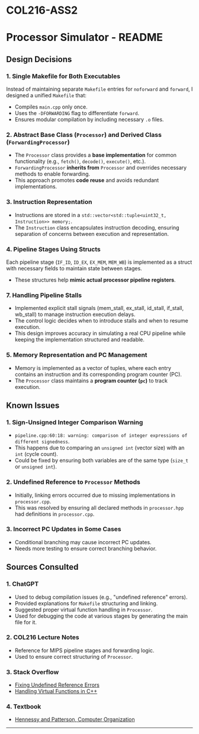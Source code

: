 # COL216-ASS2
# Processor Simulator - README

## Design Decisions
### 1. **Single Makefile for Both Executables**
Instead of maintaining separate `Makefile` entries for `noforward` and `forward`, I designed a unified `Makefile` that:
- Compiles `main.cpp` only once.
- Uses the `-DFORWARDING` flag to differentiate `forward`.
- Ensures modular compilation by including necessary `.o` files.

### 2. **Abstract Base Class (`Processor`) and Derived Class (`ForwardingProcessor`)**
- The `Processor` class provides a **base implementation** for common functionality (e.g., `fetch()`, `decode()`, `execute()`, etc.).
- `ForwardingProcessor` **inherits from** `Processor` and overrides necessary methods to enable forwarding.
- This approach promotes **code reuse** and avoids redundant implementations.

### 3. **Instruction Representation**
- Instructions are stored in a `std::vector<std::tuple<uint32_t, Instruction>> memory;`.
- The `Instruction` class encapsulates instruction decoding, ensuring separation of concerns between execution and representation.

### 4. **Pipeline Stages Using Structs**
Each pipeline stage (`IF_ID`, `ID_EX`, `EX_MEM`, `MEM_WB`) is implemented as a struct with necessary fields to maintain state between stages.
- These structures help **mimic actual processor pipeline registers**.

### 7. **Handling Pipeline Stalls**

- Implemented explicit stall signals (mem_stall, ex_stall, id_stall, if_stall, wb_stall) to manage instruction execution delays.
- The control logic decides when to introduce stalls and when to resume execution.
- This design improves accuracy in simulating a real CPU pipeline while keeping the implementation structured and readable.

### 5. **Memory Representation and PC Management**
- Memory is implemented as a vector of tuples, where each entry contains an instruction and its corresponding program counter (PC).
- The `Processor` class maintains a **program counter (`pc`)** to track execution.

## Known Issues
### 1. **Sign-Unsigned Integer Comparison Warning**
- `pipeline.cpp:60:18: warning: comparison of integer expressions of different signedness`.
- This happens due to comparing an `unsigned int` (vector size) with an `int` (cycle count).
- Could be fixed by ensuring both variables are of the same type (`size_t` or `unsigned int`).

### 2. **Undefined Reference to `Processor` Methods**
- Initially, linking errors occurred due to missing implementations in `processor.cpp`.
- This was resolved by ensuring all declared methods in `processor.hpp` had definitions in `processor.cpp`.

### 3. **Incorrect PC Updates in Some Cases**
- Conditional branching may cause incorrect PC updates.
- Needs more testing to ensure correct branching behavior.

## Sources Consulted
### 1. **ChatGPT**
- Used to debug compilation issues (e.g., "undefined reference" errors).
- Provided explanations for `Makefile` structuring and linking.
- Suggested proper virtual function handling in `Processor`.
- Used for debugging the code at various stages by generating the main file for it.

### 2. **COL216 Lecture Notes**
- Reference for MIPS pipeline stages and forwarding logic.
- Used to ensure correct structuring of `Processor`.

### 3. **Stack Overflow**
- [Fixing Undefined Reference Errors](https://stackoverflow.com/questions/undefined-reference-c)
- [Handling Virtual Functions in C++](https://stackoverflow.com/questions/cpp-virtual-function)

### 4. **Textbook**
- [Hennessy and Patterson, Computer Organization](http://www.cse.iitd.ac.in/~rijurekha/col216_2025/HandP_RISCV.pdf)
---

